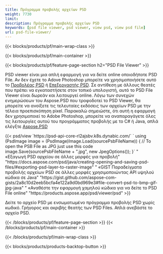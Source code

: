 ```yaml
---
title: Πρόγραμμα προβολής αρχείων PSD
weight: 7730
limit: 
description: Πρόγραμμα προβολής αρχείων PSD
keywords: [psd file viewer, psd viewer, view psd, view psd file]
url: psd-file-viewer/
---
```


{{< blocks/products/pf/main-wrap-class >}}

{{< blocks/products/pf/main-container >}}

{{< blocks/products/pf/feature-page-section h2="PSD File Viewer" >}}
<p>PSD viewer είναι μια απλή εφαρμογή για να δείτε online οποιοδήποτε PSD File. Αν δεν έχετε το Adove Photoshop μπορείτε να χρησιμοποιήσετε αυτό το <a href="/psd/view/psd-file-viewer">Προβολέας PSD</a> ή <a href="https://products.aspose.app/psd/editor">Επεξεργαστής PSD</a>. Σε αντίθεση με άλλους θεατές που πρέπει να εγκαταστήσετε στον τοπικό υπολογιστή, αυτό το PSD File Viewer είναι δωρεάν και λειτουργεί online. Λόγω των συνεχών ενημερώσεων του Aspose.PSD που τροφοδοτεί το PSD Viewer, θα μπορείτε να ανοίξετε τις τελευταίες εκδόσεις των αρχείων PSD με την τέλεια προεπισκόπηση pixel. Παρακαλώ σημειώστε, ότι αυτή η εφαρμογή δεν χρησιμοποιεί το Adobe Photoshop, μπορείτε να αναπαραγάγετε όλες τις λειτουργίες αυτού του προγράμματος προβολής με το C# ή Java, απλά ελέγξτε <a href="https://products.aspose.com/psd">Aspose.PSD</a></p>
{{< psd/view `https://psd-api-core-rl2ajsbv.k8s.dynabic.com/` 
`    using (PsdImage image = (PsdImage)Image.Load(sourcePsbFileName))
    {
	    // To open the PSB File as JPG just use this code
        image.Save(sourcePsbFileName + ".jpg",  new JpegOptions());
    }` "
«Εξαγωγή PSD αρχείου σε άλλες μορφές για προβολή" "https://docs.aspose.com/psd/java/creating-opening-and-saving-psd-files/#exporting-psd-layer-to-raster-image" "
«GIST Παραδείγματα προβολής αρχείων PSD σε άλλες μορφές χρησιμοποιώντας API υψηλού κώδικα σε Java" "https://gist.github.com/aspose-com-gists/2a8c10d2eeb5bcfa4e122a9d0bd969e3#file-convert-psd-to-bmp-gif-jpg-java" "
«Αναθέστε την εφαρμογή χαμηλού κώδικα για να δείτε το PSD File online" "https://products.aspose.app/psd/viewer/psd" >}}
<p>Δείτε το αρχείο PSD με ενσωματωμένο πρόγραμμα προβολής PSD χωρίς κωδικό. Γρήγορος και ακριβής θεατής των PSD Files. Απλά ανεβάστε το αρχείο PSD.</p>
{{< /blocks/products/pf/feature-page-section >}}
{{< /blocks/products/pf/main-container >}}


{{< /blocks/products/pf/main-wrap-class >}}

{{< blocks/products/products-backtop-button >}}
